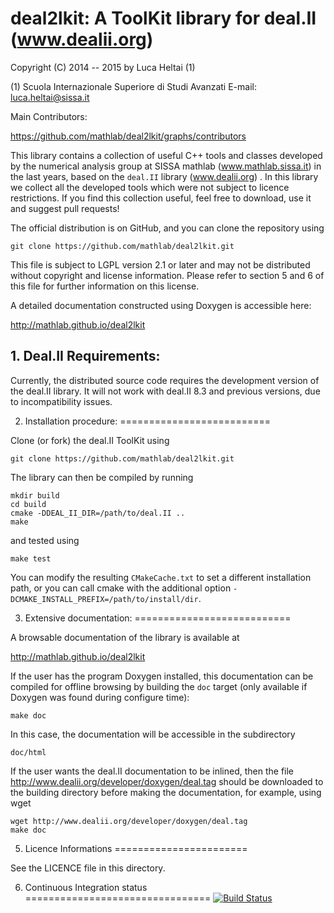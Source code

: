 # deal2lkit: A ToolKit library for deal.II (www.dealii.org) #

Copyright (C) 2014 -- 2015 by Luca Heltai (1) 

(1) Scuola Internazionale Superiore di Studi Avanzati
    E-mail: luca.heltai@sissa.it

Main Contributors:

https://github.com/mathlab/deal2lkit/graphs/contributors

This library contains a collection of useful C++ tools and classes
developed by the numerical analysis group at SISSA mathlab
(www.mathlab.sissa.it) in the last years, based on the `deal.II`
library (www.dealii.org) .  In this library we collect all the
developed tools which were not subject to licence restrictions. If you
find this collection useful, feel free to download, use it and suggest
pull requests!

The official distribution is on GitHub, and you can clone the
repository using

	git clone https://github.com/mathlab/deal2lkit.git

This file is subject to LGPL version 2.1 or later and may not be
distributed without copyright and license information. Please refer to
section 5 and 6 of this file for further information on this license.

A detailed documentation constructed using Doxygen is accessible here:

http://mathlab.github.io/deal2lkit

## 1. Deal.II Requirements: ##

Currently, the distributed source code requires the development
version of the deal.II library. It will not work with deal.II 8.3 and
previous versions, due to incompatibility issues.

2. Installation procedure:
==========================

Clone (or fork) the deal.II ToolKit using 

	git clone https://github.com/mathlab/deal2lkit.git

The library can then be compiled by running

	mkdir build
	cd build
	cmake -DDEAL_II_DIR=/path/to/deal.II ..
	make

and tested using 
    
	make test

You can modify the resulting `CMakeCache.txt` to set a different
installation path, or you can call cmake with the additional option
`-DCMAKE_INSTALL_PREFIX=/path/to/install/dir`.
	
3. Extensive documentation:
===========================

A browsable documentation of the library is available at

http://mathlab.github.io/deal2lkit

If the user has the program Doxygen installed, this documentation can
be compiled for offline browsing by building the `doc` target (only
available if Doxygen was found during configure time):

	make doc

In this case, the documentation will be accessible in the subdirectory

	doc/html

If the user wants the deal.II documentation to be inlined, then the
file http://www.dealii.org/developer/doxygen/deal.tag should be
downloaded to the building directory before making the documentation,
for example, using wget

	wget http://www.dealii.org/developer/doxygen/deal.tag
	make doc

5. Licence Informations
=======================

See the LICENCE file in this directory.

6. Continuous Integration status
================================
[![Build Status](https://travis-ci.org/mathLab/deal2lkit.svg)](https://travis-ci.org/mathLab/deal2lkit)
